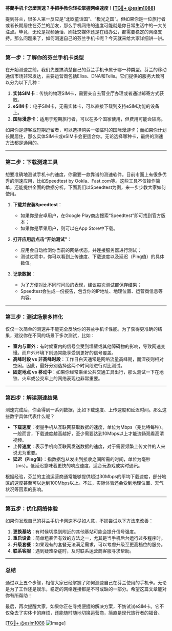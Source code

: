 **芬蘭手机卡怎麽測速？手把手教你轻松掌握网络速度！[[TG💪+ @esim1088](https://t.me/s/esim1088)]**

提到芬兰，很多人第一反应是“北欧童话国”、“极光之国”。但如果你是一位旅行者或者长期居住在芬兰的朋友，那么手机网络的速度可能就是你日常生活中的一大关注点。毕竟，无论是视频通话、刷社交媒体还是在线办公，都需要稳定的网络支持。那么问题来了，如何测速自己的芬兰手机卡呢？今天就来给大家详细讲一讲。

---

### **第一步：了解你的芬兰手机卡类型**

在开始测速之前，我们先要搞清楚自己的芬兰手机卡属于哪一种类型。芬兰的移动通信市场非常发达，主要运营商包括Elisa、DNA和Telia。它们提供的服务大致可以分为以下几种：

1. **实体SIM卡**：传统的物理SIM卡，需要亲自去营业厅办理或者通过邮寄方式获取。
2. **eSIM卡**：电子SIM卡，无需实体卡，可以直接下载到支持eSIM功能的设备上。
3. **国际漫游卡**：适用于短期旅行者，可以在多个国家使用，但费用可能会较高。

如果你是游客或短期逗留者，可以选择购买一张临时的国际漫游卡；而如果你计划长期居住，那么实体SIM卡或eSIM卡会更适合你。无论选择哪种卡，最终的测速方法都是通用的。

---

### **第二步：下载测速工具**

想要准确地测试手机卡的速度，你需要一款靠谱的测速软件。目前市面上有很多优秀的测速应用，比如Speedtest by Ookla、Fast.com等。这些工具不仅操作简单，还能提供全面的数据分析。下面我们以Speedtest为例，来一步步教大家如何使用。

1. **下载并安装Speedtest**：
   - 如果你是安卓用户，在Google Play商店搜索“Speedtest”即可找到官方版本；
   - 如果你是苹果用户，则可以在App Store中下载。

2. **打开应用后点击“开始测试”**：
   - 应用会自动检测你当前的网络状态，并连接服务器进行测试；
   - 测试过程中，你可以看到上传速度、下载速度以及延迟（Ping值）的具体数值。

3. **记录数据**：
   - 为了方便对比不同时间段的表现，建议每次测试都保存结果；
   - Speedtest会生成一份报告，包含你的IP地址、地理位置、运营商信息等内容。

---

### **第三步：测试场景多样化**

仅仅一次简单的测速并不能完全反映你的芬兰手机卡性能。为了获得更准确的结果，建议你在不同的场景下多次测试，比如：

- **室内与室外**：有时候室内的信号会受到墙壁或其他障碍物的影响，导致网速变慢。而户外环境下则通常能享受到更好的信号覆盖。
- **高峰时段 vs 非高峰时段**：工作日白天通常是网络流量高峰期，而深夜则相对空闲。因此，最好分别选择这两个时间段进行对比测试。
- **固定地点 vs 移动中**：如果你经常乘坐公共交通工具出行，那么测试一下在地铁、火车或公交车上的网络表现也非常重要。

---

### **第四步：解读测速结果**

测速完成后，你会得到一系列数据，比如下载速度、上传速度和延迟时间。那么这些数字具体代表什么呢？

- **下载速度**：衡量手机从互联网获取数据的速度，单位为Mbps（兆比特每秒）。一般而言，下载速度越高越好，至少需要达到10Mbps以上才能流畅观看高清视频。
- **上传速度**：表示手机向互联网发送数据的速度，对于需要频繁上传文件的人来说尤为重要。
- **延迟（Ping值）**：指数据包从发出到接收之间所需的时间，单位为毫秒（ms）。低延迟意味着更快的响应速度，适合玩游戏或实时通讯。

根据经验，芬兰的主流运营商通常能够提供超过30Mbps的平均下载速度，部分地区的速度甚至可以达到100Mbps以上。不过，实际体验还会受到地理位置、天气状况等因素的影响。

---

### **第五步：优化网络体验**

如果你发现自己的芬兰手机卡网速不尽如人意，不妨尝试以下方法来改善：

1. **更换基站**：有时候切换到附近的其他基站可能会提升信号强度。
2. **重启设备**：简单粗暴但有效的方法之一，尤其是当手机后台运行过多程序时。
3. **升级套餐**：如果现有的套餐无法满足需求，可以考虑升级至更高档位的服务。
4. **联系客服**：遇到疑难杂症时，及时联系运营商客服寻求帮助。

---

### **总结**

通过以上五个步骤，相信大家已经掌握了如何测速自己在芬兰使用的手机卡。无论是为了工作还是娱乐，稳定的网络连接都是不可或缺的一部分。希望这篇文章能对你有所帮助！

最后，再次提醒大家，如果你正在寻找便捷的解决方案，不妨试试eSIM卡。它不仅免去了实体卡的麻烦，还能随时随地切换运营商，简直是现代旅行者的福音。

[[TG💪+ @esim1088](https://t.me/s/esim1088) ![Image](https://i.postimg.cc/4NQfJmqS/Snipaste-2025-05-13-00-14-12.png)]